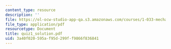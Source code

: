 ```yaml
---
content_type: resource
description: ''
file: https://ol-ocw-studio-app-qa.s3.amazonaws.com/courses/1-033-mechanics-of-material-systems-an-energy-approach-fall-2003/3a40f020595af95d299ff9866f836841_quiz1_solution.pdf
file_type: application/pdf
resourcetype: Document
title: quiz1_solution.pdf
uid: 3a40f020-595a-f95d-299f-f9866f836841
---
```

